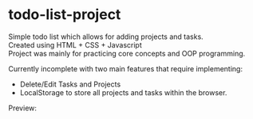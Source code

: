 # todo-list-project
Simple todo list which allows for adding projects and tasks.  
Created using HTML + CSS + Javascript  
Project was mainly for practicing core concepts and OOP programming.

Currently incomplete with two main features that require implementing:
- Delete/Edit Tasks and Projects
- LocalStorage to store all projects and tasks within the browser.

Preview: 
